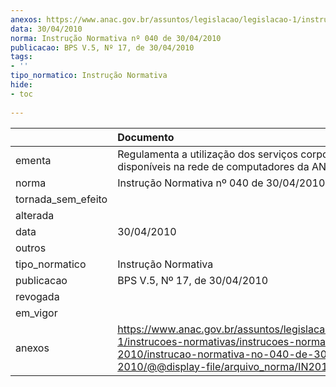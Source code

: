 ```yaml
---
anexos: https://www.anac.gov.br/assuntos/legislacao/legislacao-1/instrucoes-normativas/instrucoes-normativas-2010/instrucao-normativa-no-040-de-30-04-2010/@@display-file/arquivo_norma/IN2010-0040.pdf
data: 30/04/2010
norma: Instrução Normativa nº 040 de 30/04/2010
publicacao: BPS V.5, Nº 17, de 30/04/2010
tags:
- ''
tipo_normatico: Instrução Normativa
hide: 
- toc 
 
---
```


|                    | Documento                                                                                                                                                                                       |
|:-------------------|:------------------------------------------------------------------------------------------------------------------------------------------------------------------------------------------------|
| ementa             | Regulamenta a utilização dos serviços corporativos disponíveis na rede de computadores da ANAC.                                                                                                 |
| norma              | Instrução Normativa nº 040 de 30/04/2010                                                                                                                                                        |
| tornada_sem_efeito |                                                                                                                                                                                                 |
| alterada           |                                                                                                                                                                                                 |
| data               | 30/04/2010                                                                                                                                                                                      |
| outros             |                                                                                                                                                                                                 |
| tipo_normatico     | Instrução Normativa                                                                                                                                                                             |
| publicacao         | BPS V.5, Nº 17, de 30/04/2010                                                                                                                                                                   |
| revogada           |                                                                                                                                                                                                 |
| em_vigor           |                                                                                                                                                                                                 |
| anexos             | https://www.anac.gov.br/assuntos/legislacao/legislacao-1/instrucoes-normativas/instrucoes-normativas-2010/instrucao-normativa-no-040-de-30-04-2010/@@display-file/arquivo_norma/IN2010-0040.pdf |